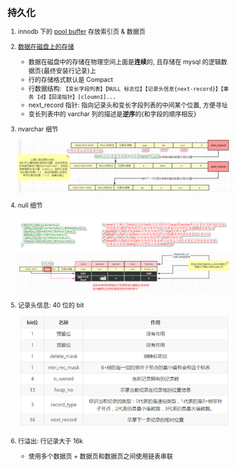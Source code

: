 ## 持久化

1. innodb 下的 [pool buffer](./10.config.md) 存放索引页 & 数据页
2. [数据在磁盘上的存储](https://mp.weixin.qq.com/s/5wiMVCQZnGU7ikadTAT6uQ)

   - 数据在磁盘中的存储在物理空间上面是**连续**的, 且存储在 mysql 的逻辑数据页{最终安装行记录}上
   - 行的存储格式默认是 Compact
   - 行数据结构: `【变长字段列表】【NULL 标志位】【记录头信息{next-record}】【事务 Id】【回滚指针】[cloumn1]...`
   - next_record 指针: 指向记录头和变长字段列表的中间某个位置, 方便寻址
   - 变长列表中的 varchar 列的描述是**逆序**的{和字段的顺序相反}

3. nvarchar 细节

   ![avatar](/static/image/mysql/mysql-duraion-row.png)

4. null 细节

   ![avatar](/static/image/mysql/mysql-duraion-row-null.png)

5. 记录头信息: 40 位的 bit

   ![avatar](/static/image/mysql/mysql-duraion-row-header.png)

6. 行溢出: 行记录大于 16k
   - 使用多个数据页 + 数据页和数据页之间使用链表串联

